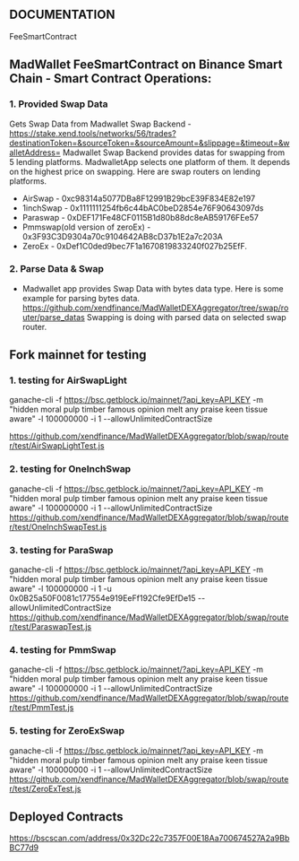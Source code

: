 ## DOCUMENTATION

FeeSmartContract

## MadWallet FeeSmartContract on Binance Smart Chain - Smart Contract Operations:

### 1. Provided Swap Data
Gets Swap Data from Madwallet Swap Backend - https://stake.xend.tools/networks/56/trades?destinationToken=&sourceToken=&sourceAmount=&slippage=&timeout=&walletAddress=
Madwallet Swap Backend provides datas for swapping from 5 lending platforms.
MadwalletApp selects one platform of them. It depends on the highest price on swapping.
Here are swap routers on lending platforms.
* AirSwap - 0xc98314a5077DBa8F12991B29bcE39F834E82e197
* 1inchSwap - 0x1111111254fb6c44bAC0beD2854e76F90643097ds
* Paraswap - 0xDEF171Fe48CF0115B1d80b88dc8eAB59176FEe57
* Pmmswap(old version of zeroEx) - 0x3F93C3D9304a70c9104642AB8cD37b1E2a7c203A
* ZeroEx - 0xDef1C0ded9bec7F1a1670819833240f027b25EfF.

### 2. Parse Data & Swap
* Madwallet app provides Swap Data with bytes data type.
Here is some example for parsing bytes data.
https://github.com/xendfinance/MadWalletDEXAggregator/tree/swap/router/parse_datas
Swapping is doing with parsed data on selected swap router.

## Fork mainnet for testing

### 1. testing for AirSwapLight
ganache-cli -f https://bsc.getblock.io/mainnet/?api_key=API_KEY -m "hidden moral pulp timber famous opinion melt any praise keen tissue aware" -l 100000000 -i 1 --allowUnlimitedContractSize

https://github.com/xendfinance/MadWalletDEXAggregator/blob/swap/router/test/AirSwapLightTest.js

### 2. testing for OneInchSwap
ganache-cli -f https://bsc.getblock.io/mainnet/?api_key=API_KEY -m "hidden moral pulp timber famous opinion melt any praise keen tissue aware" -l 100000000 -i 1 --allowUnlimitedContractSize
https://github.com/xendfinance/MadWalletDEXAggregator/blob/swap/router/test/OneInchSwapTest.js

### 3. testing for ParaSwap
ganache-cli -f https://bsc.getblock.io/mainnet/?api_key=API_KEY -m "hidden moral pulp timber famous opinion melt any praise keen tissue aware" -l 100000000 -i 1 -u 0x0B25a50F0081c177554e919EeFf192Cfe9EfDe15 --allowUnlimitedContractSize
https://github.com/xendfinance/MadWalletDEXAggregator/blob/swap/router/test/ParaswapTest.js 

### 4. testing for PmmSwap
ganache-cli -f https://bsc.getblock.io/mainnet/?api_key=API_KEY -m "hidden moral pulp timber famous opinion melt any praise keen tissue aware" -l 100000000 -i 1 --allowUnlimitedContractSize
https://github.com/xendfinance/MadWalletDEXAggregator/blob/swap/router/test/PmmTest.js

### 5. testing for ZeroExSwap
ganache-cli -f https://bsc.getblock.io/mainnet/?api_key=API_KEY -m "hidden moral pulp timber famous opinion melt any praise keen tissue aware" -l 100000000 -i 1 --allowUnlimitedContractSize
https://github.com/xendfinance/MadWalletDEXAggregator/blob/swap/router/test/ZeroExTest.js

## Deployed Contracts
https://bscscan.com/address/0x32Dc22c7357F00E18Aa700674527A2a9BbBC77d9
